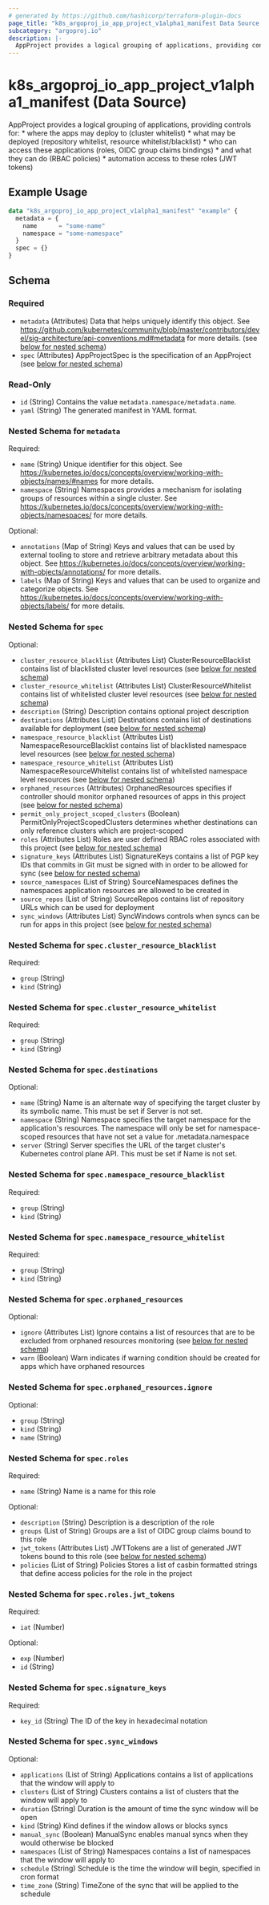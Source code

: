 ```yaml
---
# generated by https://github.com/hashicorp/terraform-plugin-docs
page_title: "k8s_argoproj_io_app_project_v1alpha1_manifest Data Source - terraform-provider-k8s"
subcategory: "argoproj.io"
description: |-
  AppProject provides a logical grouping of applications, providing controls for: * where the apps may deploy to (cluster whitelist) * what may be deployed (repository whitelist, resource whitelist/blacklist) * who can access these applications (roles, OIDC group claims bindings) * and what they can do (RBAC policies) * automation access to these roles (JWT tokens)
---
```


# k8s_argoproj_io_app_project_v1alpha1_manifest (Data Source)

AppProject provides a logical grouping of applications, providing controls for: * where the apps may deploy to (cluster whitelist) * what may be deployed (repository whitelist, resource whitelist/blacklist) * who can access these applications (roles, OIDC group claims bindings) * and what they can do (RBAC policies) * automation access to these roles (JWT tokens)

## Example Usage

```terraform
data "k8s_argoproj_io_app_project_v1alpha1_manifest" "example" {
  metadata = {
    name      = "some-name"
    namespace = "some-namespace"
  }
  spec = {}
}
```

<!-- schema generated by tfplugindocs -->
## Schema

### Required

- `metadata` (Attributes) Data that helps uniquely identify this object. See https://github.com/kubernetes/community/blob/master/contributors/devel/sig-architecture/api-conventions.md#metadata for more details. (see [below for nested schema](#nestedatt--metadata))
- `spec` (Attributes) AppProjectSpec is the specification of an AppProject (see [below for nested schema](#nestedatt--spec))

### Read-Only

- `id` (String) Contains the value `metadata.namespace/metadata.name`.
- `yaml` (String) The generated manifest in YAML format.

<a id="nestedatt--metadata"></a>
### Nested Schema for `metadata`

Required:

- `name` (String) Unique identifier for this object. See https://kubernetes.io/docs/concepts/overview/working-with-objects/names/#names for more details.
- `namespace` (String) Namespaces provides a mechanism for isolating groups of resources within a single cluster. See https://kubernetes.io/docs/concepts/overview/working-with-objects/namespaces/ for more details.

Optional:

- `annotations` (Map of String) Keys and values that can be used by external tooling to store and retrieve arbitrary metadata about this object. See https://kubernetes.io/docs/concepts/overview/working-with-objects/annotations/ for more details.
- `labels` (Map of String) Keys and values that can be used to organize and categorize objects. See https://kubernetes.io/docs/concepts/overview/working-with-objects/labels/ for more details.


<a id="nestedatt--spec"></a>
### Nested Schema for `spec`

Optional:

- `cluster_resource_blacklist` (Attributes List) ClusterResourceBlacklist contains list of blacklisted cluster level resources (see [below for nested schema](#nestedatt--spec--cluster_resource_blacklist))
- `cluster_resource_whitelist` (Attributes List) ClusterResourceWhitelist contains list of whitelisted cluster level resources (see [below for nested schema](#nestedatt--spec--cluster_resource_whitelist))
- `description` (String) Description contains optional project description
- `destinations` (Attributes List) Destinations contains list of destinations available for deployment (see [below for nested schema](#nestedatt--spec--destinations))
- `namespace_resource_blacklist` (Attributes List) NamespaceResourceBlacklist contains list of blacklisted namespace level resources (see [below for nested schema](#nestedatt--spec--namespace_resource_blacklist))
- `namespace_resource_whitelist` (Attributes List) NamespaceResourceWhitelist contains list of whitelisted namespace level resources (see [below for nested schema](#nestedatt--spec--namespace_resource_whitelist))
- `orphaned_resources` (Attributes) OrphanedResources specifies if controller should monitor orphaned resources of apps in this project (see [below for nested schema](#nestedatt--spec--orphaned_resources))
- `permit_only_project_scoped_clusters` (Boolean) PermitOnlyProjectScopedClusters determines whether destinations can only reference clusters which are project-scoped
- `roles` (Attributes List) Roles are user defined RBAC roles associated with this project (see [below for nested schema](#nestedatt--spec--roles))
- `signature_keys` (Attributes List) SignatureKeys contains a list of PGP key IDs that commits in Git must be signed with in order to be allowed for sync (see [below for nested schema](#nestedatt--spec--signature_keys))
- `source_namespaces` (List of String) SourceNamespaces defines the namespaces application resources are allowed to be created in
- `source_repos` (List of String) SourceRepos contains list of repository URLs which can be used for deployment
- `sync_windows` (Attributes List) SyncWindows controls when syncs can be run for apps in this project (see [below for nested schema](#nestedatt--spec--sync_windows))

<a id="nestedatt--spec--cluster_resource_blacklist"></a>
### Nested Schema for `spec.cluster_resource_blacklist`

Required:

- `group` (String)
- `kind` (String)


<a id="nestedatt--spec--cluster_resource_whitelist"></a>
### Nested Schema for `spec.cluster_resource_whitelist`

Required:

- `group` (String)
- `kind` (String)


<a id="nestedatt--spec--destinations"></a>
### Nested Schema for `spec.destinations`

Optional:

- `name` (String) Name is an alternate way of specifying the target cluster by its symbolic name. This must be set if Server is not set.
- `namespace` (String) Namespace specifies the target namespace for the application's resources. The namespace will only be set for namespace-scoped resources that have not set a value for .metadata.namespace
- `server` (String) Server specifies the URL of the target cluster's Kubernetes control plane API. This must be set if Name is not set.


<a id="nestedatt--spec--namespace_resource_blacklist"></a>
### Nested Schema for `spec.namespace_resource_blacklist`

Required:

- `group` (String)
- `kind` (String)


<a id="nestedatt--spec--namespace_resource_whitelist"></a>
### Nested Schema for `spec.namespace_resource_whitelist`

Required:

- `group` (String)
- `kind` (String)


<a id="nestedatt--spec--orphaned_resources"></a>
### Nested Schema for `spec.orphaned_resources`

Optional:

- `ignore` (Attributes List) Ignore contains a list of resources that are to be excluded from orphaned resources monitoring (see [below for nested schema](#nestedatt--spec--orphaned_resources--ignore))
- `warn` (Boolean) Warn indicates if warning condition should be created for apps which have orphaned resources

<a id="nestedatt--spec--orphaned_resources--ignore"></a>
### Nested Schema for `spec.orphaned_resources.ignore`

Optional:

- `group` (String)
- `kind` (String)
- `name` (String)



<a id="nestedatt--spec--roles"></a>
### Nested Schema for `spec.roles`

Required:

- `name` (String) Name is a name for this role

Optional:

- `description` (String) Description is a description of the role
- `groups` (List of String) Groups are a list of OIDC group claims bound to this role
- `jwt_tokens` (Attributes List) JWTTokens are a list of generated JWT tokens bound to this role (see [below for nested schema](#nestedatt--spec--roles--jwt_tokens))
- `policies` (List of String) Policies Stores a list of casbin formatted strings that define access policies for the role in the project

<a id="nestedatt--spec--roles--jwt_tokens"></a>
### Nested Schema for `spec.roles.jwt_tokens`

Required:

- `iat` (Number)

Optional:

- `exp` (Number)
- `id` (String)



<a id="nestedatt--spec--signature_keys"></a>
### Nested Schema for `spec.signature_keys`

Required:

- `key_id` (String) The ID of the key in hexadecimal notation


<a id="nestedatt--spec--sync_windows"></a>
### Nested Schema for `spec.sync_windows`

Optional:

- `applications` (List of String) Applications contains a list of applications that the window will apply to
- `clusters` (List of String) Clusters contains a list of clusters that the window will apply to
- `duration` (String) Duration is the amount of time the sync window will be open
- `kind` (String) Kind defines if the window allows or blocks syncs
- `manual_sync` (Boolean) ManualSync enables manual syncs when they would otherwise be blocked
- `namespaces` (List of String) Namespaces contains a list of namespaces that the window will apply to
- `schedule` (String) Schedule is the time the window will begin, specified in cron format
- `time_zone` (String) TimeZone of the sync that will be applied to the schedule
